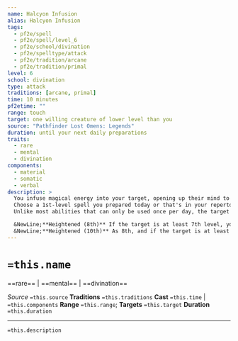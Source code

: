 ```yaml
---
name: Halcyon Infusion
alias: Halcyon Infusion
tags:
  - pf2e/spell
  - pf2e/spell/level_6
  - pf2e/school/divination
  - pf2e/spelltype/attack
  - pf2e/tradition/arcane
  - pf2e/tradition/primal
level: 6
school: divination
type: attack
traditions: [arcane, primal]
time: 10 minutes
pf2etime: ""
range: touch
target: one willing creature of lower level than you
source: "Pathfinder Lost Omens: Legends"
duration: until your next daily preparations
traits:
  - rare
  - mental
  - divination
components:
  - material
  - somatic
  - verbal
description: >
  You infuse magical energy into your target, opening up their mind to the pathways of magic and granting them the ability to use magic to affect the world around them.
  Choose a 1st-level spell you prepared today or that's in your repertoire, of the same tradition you used to cast halcyon infusion. The spell must be one that has a listed range. If the target is at least 3rd level, you can choose a 2nd-level spell instead of a 1st-level spell; and if the target is at least 5th level, you can choose a 3rd-level spell. The target can Cast the Spell once per day as an innate spell of the tradition you used to cast halcyon infusion. If they are untrained in the appropriate magical tradition, their spell attack bonus is 2 + their level + their highest mental ability modifier, and their spell DC is 12 + their level + their highest mental ability modifier.
  Unlike most abilities that can only be used once per day, the target refreshes their use of the granted innate spell each day only after you make your daily preparations and choose to extend halcyon infusion's duration by either refraining from preparing a spell in the slot (if you're a prepared spellcaster) or expending another spell slot (if you're a spontaneous spellcaster).

  &NewLine;**Heightened (8th)** If the target is at least 7th level, you can choose a 4th-level spell.
  &NewLine;**Heightened (10th)** As 8th, and if the target is at least 9th level, you can choose a 5th-level spell.
---
```

# `=this.name`
==rare== | ==mental== | ==divination==

*Source* `=this.source`
**Traditions** `=this.traditions`
**Cast** `=this.time` | `=this.components`
**Range** `=this.range`; **Targets** `=this.target`
**Duration** `=this.duration`

***
`=this.description`